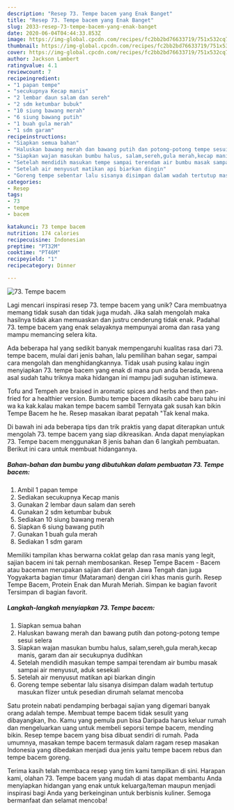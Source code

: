 ```yaml
---
description: "Resep 73. Tempe bacem yang Enak Banget"
title: "Resep 73. Tempe bacem yang Enak Banget"
slug: 2033-resep-73-tempe-bacem-yang-enak-banget
date: 2020-06-04T04:44:33.853Z
image: https://img-global.cpcdn.com/recipes/fc2bb2bd76633719/751x532cq70/73-tempe-bacem-foto-resep-utama.jpg
thumbnail: https://img-global.cpcdn.com/recipes/fc2bb2bd76633719/751x532cq70/73-tempe-bacem-foto-resep-utama.jpg
cover: https://img-global.cpcdn.com/recipes/fc2bb2bd76633719/751x532cq70/73-tempe-bacem-foto-resep-utama.jpg
author: Jackson Lambert
ratingvalue: 4.1
reviewcount: 7
recipeingredient:
- "1 papan tempe"
- "secukupnya Kecap manis"
- "2 lembar daun salam dan sereh"
- "2 sdm ketumbar bubuk"
- "10 siung bawang merah"
- "6 siung bawang putih"
- "1 buah gula merah"
- "1 sdm garam"
recipeinstructions:
- "Siapkan semua bahan"
- "Haluskan bawang merah dan bawang putih dan potong-potong tempe sesui selera"
- "Siapkan wajan masukan bumbu halus, salam,sereh,gula merah,kecap manis, garam dan air secukupnya dudihkan"
- "Setelah mendidih masukan tempe sampai terendam air bumbu masak sampai air menyusut, aduk sesekali"
- "Setelah air menyusut matikan api biarkan dingin"
- "Goreng tempe sebentar lalu sisanya disimpan dalam wadah tertutup masukan flizer untuk pesedian dirumah selamat mencoba"
categories:
- Resep
tags:
- 73
- tempe
- bacem

katakunci: 73 tempe bacem 
nutrition: 174 calories
recipecuisine: Indonesian
preptime: "PT32M"
cooktime: "PT46M"
recipeyield: "1"
recipecategory: Dinner

---
```



![73. Tempe bacem](https://img-global.cpcdn.com/recipes/fc2bb2bd76633719/751x532cq70/73-tempe-bacem-foto-resep-utama.jpg)

Lagi mencari inspirasi resep 73. tempe bacem yang unik? Cara membuatnya memang tidak susah dan tidak juga mudah. Jika salah mengolah maka hasilnya tidak akan memuaskan dan justru cenderung tidak enak. Padahal 73. tempe bacem yang enak selayaknya mempunyai aroma dan rasa yang mampu memancing selera kita.

Ada beberapa hal yang sedikit banyak mempengaruhi kualitas rasa dari 73. tempe bacem, mulai dari jenis bahan, lalu pemilihan bahan segar, sampai cara mengolah dan menghidangkannya. Tidak usah pusing kalau ingin menyiapkan 73. tempe bacem yang enak di mana pun anda berada, karena asal sudah tahu triknya maka hidangan ini mampu jadi suguhan istimewa.

Tofu and Tempeh are braised in aromatic spices and herbs and then pan-fried for a healthier version. Bumbu tempe bacem dikasih cabe baru tahu ini wa ka kak.kalau makan tempe bacem sambil Ternyata gak susah kan bikin Tempe Bacem he he. Resep masakan ibarat pepatah &#34;Tak kenal maka.


Di bawah ini ada beberapa tips dan trik praktis yang dapat diterapkan untuk mengolah 73. tempe bacem yang siap dikreasikan. Anda dapat menyiapkan 73. Tempe bacem menggunakan 8 jenis bahan dan 6 langkah pembuatan. Berikut ini cara untuk membuat hidangannya.

<!--inarticleads1-->

##### Bahan-bahan dan bumbu yang dibutuhkan dalam pembuatan 73. Tempe bacem:

1. Ambil 1 papan tempe
1. Sediakan secukupnya Kecap manis
1. Gunakan 2 lembar daun salam dan sereh
1. Gunakan 2 sdm ketumbar bubuk
1. Sediakan 10 siung bawang merah
1. Siapkan 6 siung bawang putih
1. Gunakan 1 buah gula merah
1. Sediakan 1 sdm garam


Memiliki tampilan khas berwarna coklat gelap dan rasa manis yang legit, sajian bacem ini tak pernah membosankan. Resep Tempe Bacem - Bacem atau baceman merupakan sajian dari daerah Jawa Tengah dan juga Yogyakarta bagian timur (Mataraman) dengan ciri khas manis gurih. Resep Tempe Bacem, Protein Enak dan Murah Meriah. Simpan ke bagian favorit Tersimpan di bagian favorit. 

<!--inarticleads2-->

##### Langkah-langkah menyiapkan 73. Tempe bacem:

1. Siapkan semua bahan
1. Haluskan bawang merah dan bawang putih dan potong-potong tempe sesui selera
1. Siapkan wajan masukan bumbu halus, salam,sereh,gula merah,kecap manis, garam dan air secukupnya dudihkan
1. Setelah mendidih masukan tempe sampai terendam air bumbu masak sampai air menyusut, aduk sesekali
1. Setelah air menyusut matikan api biarkan dingin
1. Goreng tempe sebentar lalu sisanya disimpan dalam wadah tertutup masukan flizer untuk pesedian dirumah selamat mencoba


Satu protein nabati pendamping berbagai sajian yang digemari banyak orang adalah tempe. Membuat tempe bacem tidak sesulit yang dibayangkan, lho. Kamu yang pemula pun bisa Daripada harus keluar rumah dan mengeluarkan uang untuk membeli seporsi tempe bacem, mending bikin. Resep tempe bacem yang bisa dibuat sendiri di rumah. Pada umumnya, masakan tempe bacem termasuk dalam ragam resep masakan Indonesia yang dibedakan menjadi dua jenis yaitu tempe bacem rebus dan tempe bacem goreng. 

Terima kasih telah membaca resep yang tim kami tampilkan di sini. Harapan kami, olahan 73. Tempe bacem yang mudah di atas dapat membantu Anda menyiapkan hidangan yang enak untuk keluarga/teman maupun menjadi inspirasi bagi Anda yang berkeinginan untuk berbisnis kuliner. Semoga bermanfaat dan selamat mencoba!
